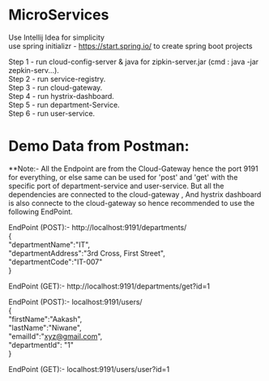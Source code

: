 # MicroServices

Use Intellij Idea for simplicity  
use spring initializr - https://start.spring.io/ to create spring boot projects  
  
Step 1 - run cloud-config-server & java for zipkin-server.jar (cmd : java -jar zepkin-serv...).  
Step 2 - run service-registry.  
Step 3 - run cloud-gateway.  
Step 4 - run hystrix-dashboard.  
Step 5 - run department-Service.  
Step 6 - run user-service.  


# Demo Data from Postman: 
**Note:- All the Endpoint are from the Cloud-Gateway hence the port 9191 for everything, or else same can be used for 
'post' and 'get' with the specific port of department-service and user-service. But all the dependencies are connected
to the cloud-gateway , And hystrix dashboard is also connecte to the cloud-gateway so hence recommended to use the following EndPoint.


EndPoint (POST):- http://localhost:9191/departments/  
          {  
            "departmentName":"IT",  
            "departmentAddress":"3rd Cross, First Street",  
            "departmentCode":"IT-007"  
          }  
            
EndPoint (GET):- http://localhost:9191/departments/get?id=1  
  
EndPoint (POST):- localhost:9191/users/  
            {  
              "firstName":"Aakash",  
              "lastName":"Niwane",  
              "emailId":"xyz@gmail.com",  
              "departmentId": "1"  
            }  
  
EndPoint (GET):- localhost:9191/users/user?id=1  
  
